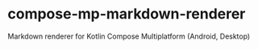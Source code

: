# compose-mp-markdown-renderer
Markdown renderer for Kotlin Compose Multiplatform (Android, Desktop)
